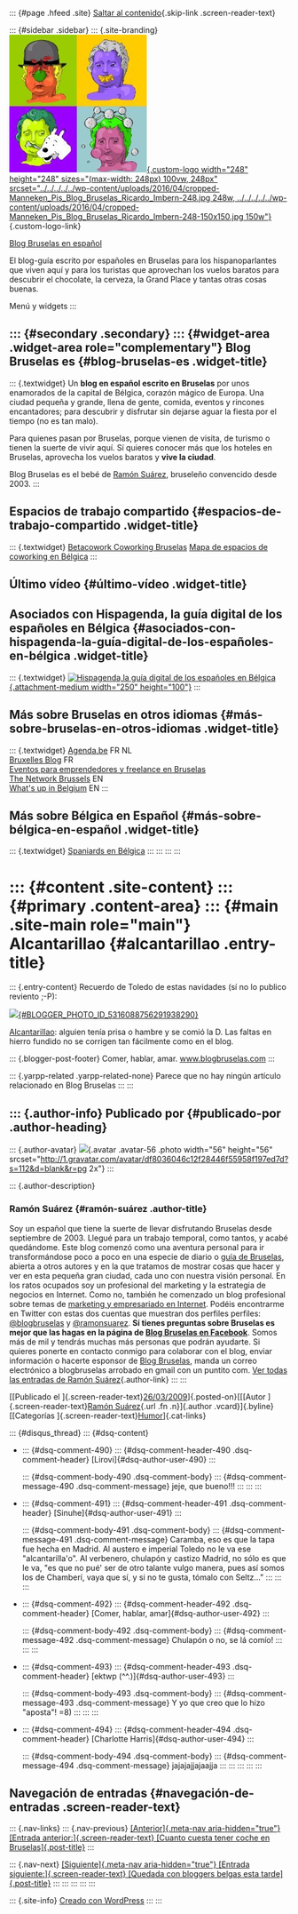 ::: {#page .hfeed .site}
[Saltar al
contenido](../../../../../index.html?p=285#content){.skip-link
.screen-reader-text}

::: {#sidebar .sidebar}
::: {.site-branding}
[![](../../../../../wp-content/uploads/2016/04/cropped-Manneken_Pis_Blog_Bruselas_Ricardo_Imbern-248.jpg){.custom-logo
width="248" height="248" sizes="(max-width: 248px) 100vw, 248px"
srcset="../../../../../wp-content/uploads/2016/04/cropped-Manneken_Pis_Blog_Bruselas_Ricardo_Imbern-248.jpg 248w, ../../../../../wp-content/uploads/2016/04/cropped-Manneken_Pis_Blog_Bruselas_Ricardo_Imbern-248-150x150.jpg 150w"}](../../../../../index.html){.custom-logo-link}

[Blog Bruselas en español](../../../../../index.html)

El blog-guía escrito por españoles en Bruselas para los hispanoparlantes
que viven aquí y para los turistas que aprovechan los vuelos baratos
para descubrir el chocolate, la cerveza, la Grand Place y tantas otras
cosas buenas.

Menú y widgets
:::

::: {#secondary .secondary}
::: {#widget-area .widget-area role="complementary"}
Blog Bruselas es {#blog-bruselas-es .widget-title}
----------------

::: {.textwidget}
Un **blog en español escrito en Bruselas** por unos enamorados de la
capital de Bélgica, corazón mágico de Europa. Una ciudad pequeña y
grande, llena de gente, comida, eventos y rincones encantadores; para
descubrir y disfrutar sin dejarse aguar la fiesta por el tiempo (no es
tan malo).

Para quienes pasan por Bruselas, porque vienen de visita, de turismo o
tienen la suerte de vivir aquí. Sí quieres conocer más que los hoteles
en Bruselas, aprovecha los vuelos baratos y **vive la ciudad**.

Blog Bruselas es el bebé de [Ramón Suárez](http://www.ramonsuarez.com),
bruseleño convencido desde 2003.
:::

Espacios de trabajo compartido {#espacios-de-trabajo-compartido .widget-title}
------------------------------

::: {.textwidget}
[Betacowork Coworking Bruselas](http://www.betacowork.com) [Mapa de
espacios de coworking en Bélgica](http://coworkingbelgium.com)
:::

Último vídeo {#último-vídeo .widget-title}
------------

Asociados con Hispagenda, la guía digital de los españoles en Bélgica {#asociados-con-hispagenda-la-guía-digital-de-los-españoles-en-bélgica .widget-title}
---------------------------------------------------------------------

::: {.textwidget}
[![Hispagenda,la guía digital de los españoles en
Bélgica](../../../../../wp-content/uploads/2010/04/Hispagenda-250px.gif "Hispagenda, la guía digital de los españoles en Bélgica"){.attachment-medium
width="250" height="100"}](http://www.hispagenda.com)
:::

Más sobre Bruselas en otros idiomas {#más-sobre-bruselas-en-otros-idiomas .widget-title}
-----------------------------------

::: {.textwidget}
[Agenda.be](http://www.agenda.be) FR NL\
[Bruxelles Blog](http://www.bxlblog.be/) FR\
[Eventos para emprendedores y freelance en
Bruselas](http://www.betacowork.com/events/)\
[The Network
Brussels](http://groups.yahoo.com/group/TheNetworkBrussels/) EN\
[What\'s up in Belgium](http://www.whatsupin.be/) EN
:::

Más sobre Bélgica en Español {#más-sobre-bélgica-en-español .widget-title}
----------------------------

::: {.textwidget}
[Spaniards en Bélgica](http://www.spaniards.es/paises/belgica)
:::
:::
:::
:::

::: {#content .site-content}
::: {#primary .content-area}
::: {#main .site-main role="main"}
Alcantarillao {#alcantarillao .entry-title}
=============

::: {.entry-content}
Recuerdo de Toledo de estas navidades (sí no lo publico reviento ;-P):

[![](http://1.bp.blogspot.com/_m9ESRqvSnjc/ScaKjtk6p_I/AAAAAAAACUw/fsdTBuBzkaE/s400/Alcantarillao+Toledo.jpg){#BLOGGER_PHOTO_ID_5316088756291938290}](http://1.bp.blogspot.com/_m9ESRqvSnjc/ScaKjtk6p_I/AAAAAAAACUw/fsdTBuBzkaE/s1600-h/Alcantarillao+Toledo.jpg)

[Alcantarillao](http://buscon.rae.es/draeI/SrvltConsulta?TIPO_BUS=3&LEMA=alcantarillao):
alguien tenía prisa o hambre y se comió la D. Las faltas en hierro
fundido no se corrigen tan fácilmente como en el blog.

::: {.blogger-post-footer}
Comer, hablar, amar. www.blogbruselas.com
:::

::: {.yarpp-related .yarpp-related-none}
Parece que no hay ningún artículo relacionado en Blog Bruselas
:::
:::

::: {.author-info}
Publicado por {#publicado-por .author-heading}
-------------

::: {.author-avatar}
![](http://1.gravatar.com/avatar/df8036046c12f28446f55958f197ed7d?s=56&d=blank&r=pg){.avatar
.avatar-56 .photo width="56" height="56"
srcset="http://1.gravatar.com/avatar/df8036046c12f28446f55958f197ed7d?s=112&d=blank&r=pg 2x"}
:::

::: {.author-description}
### Ramón Suárez {#ramón-suárez .author-title}

Soy un español que tiene la suerte de llevar disfrutando Bruselas desde
septiembre de 2003. Llegué para un trabajo temporal, como tantos, y
acabé quedándome. Este blog comenzó como una aventura personal para ir
transformándose poco a poco en una especie de diario o [guía de
Bruselas](../../../../../index.html), abierta a otros autores y en la
que tratamos de mostrar cosas que hacer y ver en esta pequeña gran
ciudad, cada uno con nuestra visión personal. En los ratos ocupados soy
un profesional del marketing y la estrategia de negocios en Internet.
Como no, también he comenzado un blog profesional sobre temas de
[marketing y empresariado en Internet](http://ramonsuarez.com). Podéis
encontrarme en Twitter con estas dos cuentas que muestran dos perfiles
perfiles: [\@blogbruselas](http://twitter.com/blogbruselas) y
[\@ramonsuarez](http://twitter.com/ramonsuarez). **Sí tienes preguntas
sobre Bruselas es mejor que las hagas en la página de [Blog Bruselas en
Facebook](http://www.facebook.com/blogbruselas)**. Somos más de mil y
tendrás muchas más personas que podrán ayudarte. Si quieres ponerte en
contacto conmigo para colaborar con el blog, enviar información o
hacerte esponsor de [Blog Bruselas](../../../../../index.html), manda un
correo electrónico a blogbruselas arrobado en gmail con un puntito com.
[Ver todas las entradas de Ramón
Suárez](../../../../2010/04/30/index.html?author=2){.author-link}
:::
:::

[[Publicado el
]{.screen-reader-text}[26/03/2009](../../../../../index.html?p=285)]{.posted-on}[[[Autor
]{.screen-reader-text}[Ramón
Suárez](../../../../2010/04/30/index.html?author=2){.url .fn
.n}]{.author .vcard}]{.byline}[[Categorías
]{.screen-reader-text}[Humor](../../../../category/humor/index.html)]{.cat-links}

::: {#disqus_thread}
::: {#dsq-content}
-   ::: {#dsq-comment-490}
    ::: {#dsq-comment-header-490 .dsq-comment-header}
    [Lirovi]{#dsq-author-user-490}
    :::

    ::: {#dsq-comment-body-490 .dsq-comment-body}
    ::: {#dsq-comment-message-490 .dsq-comment-message}
    jeje, que bueno!!!
    :::
    :::
    :::

-   ::: {#dsq-comment-491}
    ::: {#dsq-comment-header-491 .dsq-comment-header}
    [Sinuhe]{#dsq-author-user-491}
    :::

    ::: {#dsq-comment-body-491 .dsq-comment-body}
    ::: {#dsq-comment-message-491 .dsq-comment-message}
    Caramba, eso es que la tapa fue hecha en Madrid. Al austero e
    imperial Toledo no le va ese "alcantarilla'o". Al verbenero,
    chulapón y castizo Madrid, no sólo es que le va, "es que no pué' ser
    de otro talante vulgo manera, pues así somos los de Chamberí, vaya
    que sí, y si no te gusta, tómalo con Seltz..."
    :::
    :::
    :::

-   ::: {#dsq-comment-492}
    ::: {#dsq-comment-header-492 .dsq-comment-header}
    [Comer, hablar, amar]{#dsq-author-user-492}
    :::

    ::: {#dsq-comment-body-492 .dsq-comment-body}
    ::: {#dsq-comment-message-492 .dsq-comment-message}
    Chulapón o no, se lá comío!
    :::
    :::
    :::

-   ::: {#dsq-comment-493}
    ::: {#dsq-comment-header-493 .dsq-comment-header}
    [ektwp (\^\^.)]{#dsq-author-user-493}
    :::

    ::: {#dsq-comment-body-493 .dsq-comment-body}
    ::: {#dsq-comment-message-493 .dsq-comment-message}
    Y yo que creo que lo hizo "aposta"! =8)
    :::
    :::
    :::

-   ::: {#dsq-comment-494}
    ::: {#dsq-comment-header-494 .dsq-comment-header}
    [Charlotte Harris]{#dsq-author-user-494}
    :::

    ::: {#dsq-comment-body-494 .dsq-comment-body}
    ::: {#dsq-comment-message-494 .dsq-comment-message}
    jajajajjajaajja
    :::
    :::
    :::
:::
:::

Navegación de entradas {#navegación-de-entradas .screen-reader-text}
----------------------

::: {.nav-links}
::: {.nav-previous}
[[Anterior]{.meta-nav aria-hidden="true"} [Entrada
anterior:]{.screen-reader-text} [Cuanto cuesta tener coche en
Bruselas]{.post-title}](../../../../../index.html?p=284)
:::

::: {.nav-next}
[[Siguiente]{.meta-nav aria-hidden="true"} [Entrada
siguiente:]{.screen-reader-text} [Quedada con bloggers belgas esta
tarde]{.post-title}](../../../../../index.html?p=286)
:::
:::
:::
:::
:::

::: {.site-info}
[Creado con WordPress](https://es.wordpress.org/)
:::
:::
